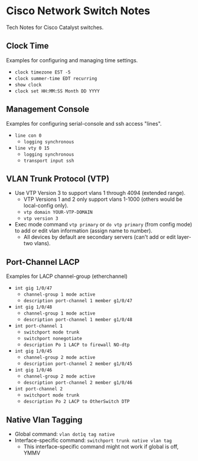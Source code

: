 # Cisco Network Switch Notes

Tech Notes for Cisco Catalyst switches.

## Clock Time

Examples for configuring and managing time settings.

* `clock timezone EST -5`
* `clock summer-time EDT recurring`
* `show clock`
* `clock set HH:MM:SS Month DD YYYY`

## Management Console

Examples for configuring serial-console and ssh access "lines".

* `line con 0`
  * `logging synchronous`
* `line vty 0 15`
  * `logging synchronous`
  * `transport input ssh`

## VLAN Trunk Protocol (VTP)

* Use VTP Version 3 to support vlans 1 through 4094 (extended range).
  * VTP Versions 1 and 2 only support vlans 1-1000 (others would be local-config only).
  * `vtp domain YOUR-VTP-DOMAIN`
  * `vtp version 3`
* Exec mode command `vtp primary` or `do vtp primary` (from config mode) to add or edit vlan information (assign name to number).
  * All devices by default are secondary servers (can't add or edit layer-two vlans).

## Port-Channel LACP

Examples for LACP channel-group (etherchannel)

* `int gig 1/0/47`
  * `channel-group 1 mode active`
  * `description port-channel 1 member g1/0/47`
* `int gig 1/0/48`
  * `channel-group 1 mode active`
  * `description port-channel 1 member g1/0/48`
* `int port-channel 1`
  * `switchport mode trunk`
  * `switchport nonegotiate`
  * `description Po 1 LACP to firewall NO-dtp`
* `int gig 1/0/45`
  * `channel-group 2 mode active`
  * `description port-channel 2 member g1/0/45`
* `int gig 1/0/46`
  * `channel-group 2 mode active`
  * `description port-channel 2 member g1/0/46`
* `int port-channel 2`
  * `switchport mode trunk`
  * `description Po 2 LACP to OtherSwitch DTP`

## Native Vlan Tagging

* Global command: `vlan dot1q tag native`
* Interface-specific command: `switchport trunk native vlan tag`
  * This interface-specific command might not work if global is off, YMMV

